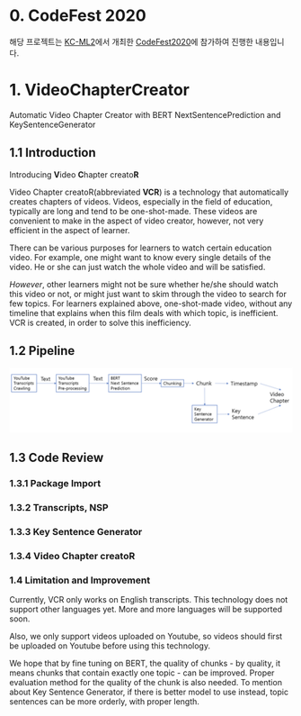 # 0. CodeFest 2020
해당 프로젝트는 [KC-ML2](https://www.kc-ml2.com/)에서 개최한 [CodeFest2020](https://blog.kc-ml2.com/codefest2020/)에 참가하여 진행한 내용입니다.

# 1. VideoChapterCreator
Automatic Video Chapter Creator with BERT NextSentencePrediction and KeySentenceGenerator

## 1.1 Introduction

Introducing **V**ideo **C**hapter creato**R**

Video Chapter creatoR(abbreviated **VCR**) is a technology that automatically creates chapters of videos. Videos, especially in the field of education, typically are long and tend to be one-shot-made. These videos are convenient to make in the aspect of video creator, however, not very efficient in the aspect of learner. 

There can be various purposes for learners to watch certain education video. For example, one might want to know every single details of the video. He or she can just watch the whole video and will be satisfied. 

*However*, other learners might not be sure whether he/she should watch this video or not, or might just want to skim through the video to search for few topics. For learners explained above, one-shot-made video, without any timeline that explains when this film deals with which topic, is inefficient. VCR is created, in order to solve this inefficiency.

## 1.2 Pipeline
![pipeline img](./img/pipeline_codefest.png)

## 1.3 Code Review
### 1.3.1 Package Import
### 1.3.2 Transcripts, NSP
### 1.3.3 Key Sentence Generator
### 1.3.4 Video Chapter creatoR

### 1.4 Limitation and Improvement

Currently, VCR only works on English transcripts. This technology does not support other languages yet. More and more languages will be supported soon. 

Also, we only support videos uploaded on Youtube, so videos should first be uploaded on Youtube before using this technology. 

We hope that by fine tuning on BERT, the quality of chunks - by quality, it means chunks that contain exactly one topic - can be improved. Proper evaluation method for the quality of the chunk is also needed. To mention about Key Sentence Generator, if there is better model to use instead, topic sentences can be more orderly, with proper length.


